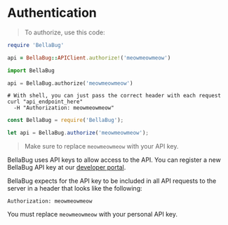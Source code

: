 # Authentication

> To authorize, use this code:

```ruby
require 'BellaBug'

api = BellaBug::APIClient.authorize!('meowmeowmeow')
```

```python
import BellaBug

api = BellaBug.authorize('meowmeowmeow')
```

```shell
# With shell, you can just pass the correct header with each request
curl "api_endpoint_here"
  -H "Authorization: meowmeowmeow"
```

```javascript
const BellaBug = require('BellaBug');

let api = BellaBug.authorize('meowmeowmeow');
```

> Make sure to replace `meowmeowmeow` with your API key.

BellaBug uses API keys to allow access to the API. You can register a new BellaBug API key at our [developer portal](http://example.com/developers).

BellaBug expects for the API key to be included in all API requests to the server in a header that looks like the following:

`Authorization: meowmeowmeow`

<aside class="notice">
You must replace <code>meowmeowmeow</code> with your personal API key.
</aside>
